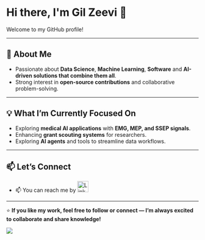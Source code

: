 # Hi there, I'm Gil Zeevi 👋

Welcome to my GitHub profile!

---

## 👀 About Me
- Passionate about **Data Science**, **Machine Learning**, **Software** and  **AI-driven solutions that combine them all**.
- Strong interest in **open-source contributions** and collaborative problem-solving.

---

## 💡 What I’m Currently Focused On
- Exploring **medical AI applications** with **EMG, MEP, and SSEP signals**.
- Enhancing **grant scouting systems** for researchers.
- Exploring **AI agents** and tools to streamline data workflows.
---

## 📫 Let’s Connect
- 📫 You can reach me by [<img alt="LinkedIn" width="29px" src="https://github.com/user-attachments/assets/c55581fc-3d01-4578-86c3-bfeab4436bc8" />](https://www.linkedin.com/in/gilzeevi/)  
---

⭐ **If you like my work, feel free to follow or connect — I’m always excited to collaborate and share knowledge!**



![](https://komarev.com/ghpvc/?username=gilzeevi25&color=yellow)
